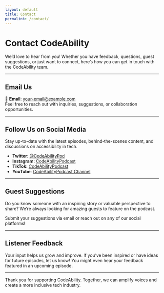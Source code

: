 ```yaml
---
layout: default
title: Contact
permalink: /contact/
---
```


# Contact CodeAbility

We’d love to hear from you! Whether you have feedback, questions, guest suggestions, or just want to connect, here’s how you can get in touch with the CodeAbility team.

---

## **Email Us**
📧 **Email**: [your-email@example.com](mailto:your-email@example.com)  
Feel free to reach out with inquiries, suggestions, or collaboration opportunities.

---

## **Follow Us on Social Media**
Stay up-to-date with the latest episodes, behind-the-scenes content, and discussions on accessibility in tech.  

- **Twitter**: [@CodeAbilityPod](https://twitter.com/CodeAbilityPod)  
- **Instagram**: [CodeAbilityPodcast](https://www.instagram.com/codeabilitypodcast/)  
- **TikTok**: [CodeAbilityPodcast](https://www.tiktok.com/@codeabilitypodcast)  
- **YouTube**: [CodeAbilityPodcast Channel](https://www.youtube.com/channel/UC5V1sIVPVhGtmZmNPdH6EgA)  

---

## **Guest Suggestions**
Do you know someone with an inspiring story or valuable perspective to share? We’re always looking for amazing guests to feature on the podcast.  

Submit your suggestions via email or reach out on any of our social platforms!

---

## **Listener Feedback**
Your input helps us grow and improve. If you’ve been inspired or have ideas for future episodes, let us know! You might even hear your feedback featured in an upcoming episode.

---

Thank you for supporting CodeAbility. Together, we can amplify voices and create a more inclusive tech industry.
